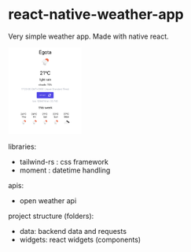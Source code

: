 # react-native-weather-app

Very simple weather app.
Made with native react.


<img src="screenshot.png" width="150">

libraries:

- tailwind-rs : css framework
- moment : datetime handling

apis:
- open weather api

project structure (folders):
- data: backend data and requests
- widgets: react widgets (components)